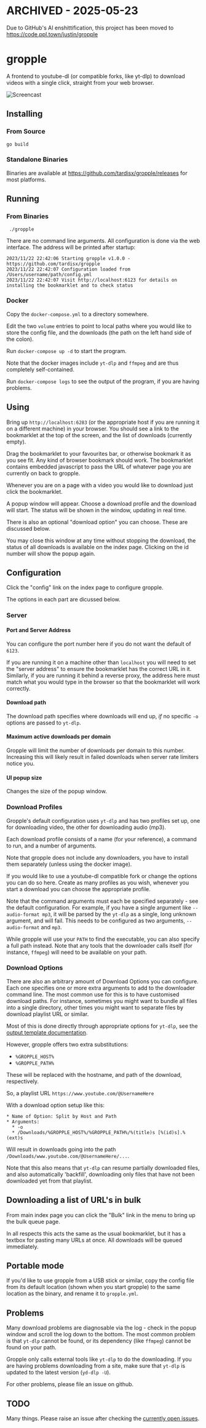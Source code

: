 # ARCHIVED - 2025-05-23

Due to GitHub's AI enshittification, this project has been moved to https://code.ppl.town/justin/gropple

# gropple

A frontend to youtube-dl (or compatible forks, like yt-dlp) to download videos
with a single click, straight from your web browser.

![Screencast](/screencast.gif)

## Installing

### From Source

    go build

### Standalone Binaries

Binaries are available at <https://github.com/tardisx/gropple/releases> for most
platforms.

## Running

### From Binaries

     ./gropple

There are no command line arguments. All configuration is done via the web
interface. The address will be printed after startup:

    2023/11/22 22:42:06 Starting gropple v1.0.0 - https://github.com/tardisx/gropple
    2023/11/22 22:42:07 Configuration loaded from /Users/username/path/config.yml
    2023/11/22 22:42:07 Visit http://localhost:6123 for details on installing the bookmarklet and to check status

### Docker

Copy the `docker-compose.yml` to a directory somewhere.

Edit the two `volume` entries to point to local paths where you would like to
store the config file, and the downloads (the path on the left hand side of the
colon).

Run `docker-compose up -d` to start the program.

Note that the docker images include `yt-dlp` and `ffmpeg` and are thus
completely self-contained.

Run `docker-compose logs` to see the output of the program, if you are having
problems.

## Using

Bring up `http://localhost:6283` (or the appropriate host if you are running it
on a different machine) in your browser. You should see a link to the
bookmarklet at the top of the screen, and the list of downloads (currently
empty).

Drag the bookmarklet to your favourites bar, or otherwise bookmark it as you see
fit. Any kind of browser bookmark should work. The bookmarklet contains embedded
javascript to pass the URL of whatever page you are currently on back to
gropple.

Whenever you are on a page with a video you would like to download just click
the bookmarklet.

A popup window will appear. Choose a download profile and the download will
start. The status will be shown in the window, updating in real time.

There is also an optional "download option" you can choose. These are discussed
below.

You may close this window at any time without stopping the download, the status
of all downloads is available on the index page. Clicking on the id number will
show the popup again.

## Configuration

Click the "config" link on the index page to configure gropple.

The options in each part are dicussed below.

### Server

#### Port and Server Address

You can configure the port number here if you do not want the default of `6123`.

If you are running it on a machine other than `localhost` you will need to set
the "server address" to ensure the bookmarklet has the correct URL in it.
Similarly, if you are running it behind a reverse proxy, the address here must
match what you would type in the browser so that the bookmarklet will work
correctly.

#### Download path

The download path specifies where downloads will end up, *if* no specific `-o`
options are passed to `yt-dlp`.

#### Maximum active downloads per domain

Gropple will limit the number of downloads per domain to this number. Increasing
this will likely result in failed downloads when server rate limiters notice
you.

#### UI popup size

Changes the size of the popup window.

### Download Profiles

Gropple's default configuration uses `yt-dlp` and has two profiles set up, one
for downloading video, the other for downloading audio (mp3).

Each download profile consists of a name (for your reference), a command to run,
and a number of arguments.

Note that gropple does not include any downloaders, you have to install them
separately (unless using the docker image).

If you would like to use a youtube-dl compatible fork or change the options you
can do so here. Create as many profiles as you wish, whenever you start a
download you can choose the appropriate profile.

Note that the command arguments must each be specified separately - see the
default configuration. For example, if you have a single argument like
`--audio-format mp3`, it will be parsed by the `yt-dlp` as a single, long
unknown argument, and will fail. This needs to be configured as two arguments,
`--audio-format` and `mp3`.

While gropple will use your `PATH` to find the executable, you can also specify
a full path instead. Note that any tools that the downloader calls itself (for
instance, `ffmpeg`) will need to be available on your path.

### Download Options

There are also an arbitrary amount of Download Options you can configure. Each
one specifies one or more extra arguments to add to the downloader command line.
The most common use for this is to have customised download paths. For instance,
sometimes you might want to bundle all files into a single directory, other
times you might want to separate files by download playlist URL or similar.

Most of this is done directly through appropriate options for `yt-dlp`, see the
[output template
documentation](https://github.com/yt-dlp/yt-dlp#output-template).

However, gropple offers two extra substitutions:

  * `%GROPPLE_HOST%`
  * `%GROPPLE_PATH%`

These will be replaced with the hostname, and path of the download,
respectively.

So, a playlist URL `https://www.youtube.com/@UsernameHere`

With a download option setup like this:

    * Name of Option: Split by Host and Path
    * Arguments:
      * -o
      * /Downloads/%GROPPLE_HOST%/%GROPPLE_PATH%/%(title)s [%(id)s].%(ext)s

Will result in downloads going into the path
`/Downloads/www.youtube.com/@UsernameHere/...`.

Note that this also means that `yt-dlp` can resume partially downloaded files, and
also automatically 'backfill', downloading only files that have not been
downloaded yet from that playlist.

## Downloading a list of URL's in bulk

From main index page you can click the "Bulk" link in the menu to bring up the
bulk queue page.

In all respects this acts the same as the usual bookmarklet, but it has a
textbox for pasting many URLs at once. All downloads will be queued immediately.

## Portable mode

If you'd like to use gropple from a USB stick or similar, copy the config file
from its default location (shown when you start gropple) to the same location as
the binary, and rename it to `gropple.yml`.

## Problems

Many download problems are diagnosable via the log - check in the popup window
and scroll the log down to the bottom. The most common problem is that `yt-dlp`
cannot be found, or its dependency (like `ffmpeg`) cannot be found on your path.

Gropple only calls external tools like `yt-dlp` to do the downloading. If you
are having problems downloading from a site, make sure that `yt-dlp` is updated
to the latest version (`yd-dlp -U`).

For other problems, please file an issue on github.

## TODO

Many things. Please raise an issue after checking the [currently open
issues](https://github.com/tardisx/gropple/issues).
